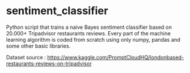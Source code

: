 # sentiment_classifier
Python script that trains a naive Bayes sentiment classifier based on 20.000+ Tripadvisor restaurants reviews.
Every part of the machine learning algorithm is coded from scratch using only numpy, pandas and some other basic libraries.

Dataset source : https://www.kaggle.com/PromptCloudHQ/londonbased-restaurants-reviews-on-tripadvisor
